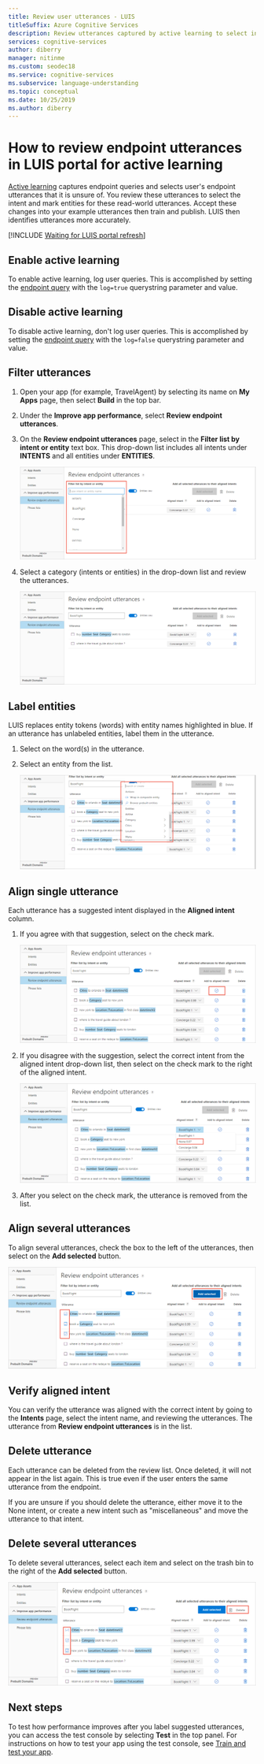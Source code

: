 ```yaml
---
title: Review user utterances - LUIS
titleSuffix: Azure Cognitive Services
description: Review utterances captured by active learning to select intent and mark entities for read-world utterances; accept changes, train and publish.
services: cognitive-services
author: diberry
manager: nitinme
ms.custom: seodec18
ms.service: cognitive-services
ms.subservice: language-understanding
ms.topic: conceptual
ms.date: 10/25/2019
ms.author: diberry
---
```


# How to review endpoint utterances in LUIS portal for active learning

[Active learning](luis-concept-review-endpoint-utterances.md) captures endpoint queries and selects user's endpoint utterances that it is unsure of. You review these utterances to select the intent and mark entities for these read-world utterances. Accept these changes into your example utterances then train and publish. LUIS then identifies utterances more accurately.

[!INCLUDE [Waiting for LUIS portal refresh](./includes/wait-v3-upgrade.md)]

## Enable active learning

To enable active learning, log user queries. This is accomplished by setting the [endpoint query](luis-get-started-create-app.md#query-the-v2-api-prediction-endpoint) with the `log=true` querystring parameter and value.

## Disable active learning

To disable active learning, don't log user queries. This is accomplished by setting the [endpoint query](luis-get-started-create-app.md#query-the-v2-api-prediction-endpoint) with the `log=false` querystring parameter and value.

## Filter utterances

1. Open your app (for example, TravelAgent) by selecting its name on **My Apps** page, then select **Build** in the top bar.

1. Under the **Improve app performance**, select **Review endpoint utterances**.

1. On the **Review endpoint utterances** page, select in the **Filter list by intent or entity** text box. This drop-down list includes all intents under **INTENTS** and all entities under **ENTITIES**.

    ![Utterances filter](./media/label-suggested-utterances/filter.png)

1. Select a category (intents or entities) in the drop-down list and review the utterances.

    ![Intent utterances](./media/label-suggested-utterances/intent-utterances.png)

## Label entities
LUIS replaces entity tokens (words) with entity names highlighted in blue. If an utterance has unlabeled entities, label them in the utterance. 

1. Select on the word(s) in the utterance. 

1. Select an entity from the list.

    ![Label entity](./media/label-suggested-utterances/label-entity.png)

## Align single utterance

Each utterance has a suggested intent displayed in the **Aligned intent** column. 

1. If you agree with that suggestion, select on the check mark.

    ![Keep aligned intent](./media/label-suggested-utterances/align-intent-check.png)

1. If you disagree with the suggestion, select the correct intent from the aligned intent drop-down list, then select on the check mark to the right of the aligned intent. 

    ![Align intent](./media/label-suggested-utterances/align-intent.png)

1. After you select on the check mark, the utterance is removed from the list. 

## Align several utterances

To align several utterances, check the box to the left of the utterances, then select on the **Add selected** button. 

![Align several](./media/label-suggested-utterances/add-selected.png)

## Verify aligned intent

You can verify the utterance was aligned with the correct intent by going to the **Intents** page, select the intent name, and reviewing the utterances. The utterance from **Review endpoint utterances** is in the list.

## Delete utterance

Each utterance can be deleted from the review list. Once deleted, it will not appear in the list again. This is true even if the user enters the same utterance from the endpoint. 

If you are unsure if you should delete the utterance, either move it to the None intent, or create a new intent such as "miscellaneous" and move the utterance to that intent. 

## Delete several utterances

To delete several utterances, select each item and select on the trash bin to the right of the **Add selected** button.

![Delete several](./media/label-suggested-utterances/delete-several.png)


## Next steps

To test how performance improves after you label suggested utterances, you can access the test console by selecting **Test** in the top panel. For instructions on how to test your app using the test console, see [Train and test your app](luis-interactive-test.md).
